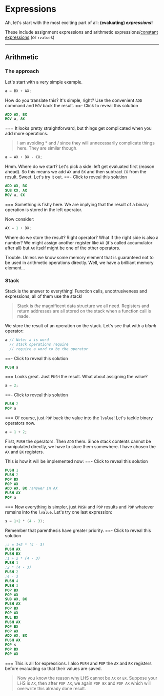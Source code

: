 # Expressions

Ah, let's start with the most exciting part of all: **(evaluating) _expressions_!**

These include assignment expressions and arithmetic expressions/[constant expressions](../expressions.md#rvalue) (or `rvalue`s)

---

## Arithmetic

### The approach

Let's start with a very simple example.

```c
a = BX + AX;
```

How do you translate this? It's simple, right? Use the convenient `ADD` command and `MOV` back the result.
==- Click to reveal this solution

```nasm
ADD AX, BX
MOV a, AX
```

===
It looks pretty straightforward, but things get complicated when you add more operations.

> I am avoiding \* and / since they will unnecessarily complicate things here. They are similar though.

```c One more
a = AX + BX - CX;
```

Hmm. Where do we start? Let's pick a side: left get evaluated first (reason ahead). So this means we add `AX` and `BX` and then subtract `CX` from the result. Sweet. Let's try it out.
==- Click to reveal this solution

```nasm
ADD AX, BX
SUB CX, AX
MOV a, CX
```

===
Something is fishy here. We are implying that the result of a binary operation is stored in the left operator.

Now consider:

```c
AX = 1 + BX;
```

Where do we store the result? Right operator? What if the right side is also a number? We might assign another register like `AX` (it's called accumulator after all) but `AX` itself might be one of the other operators.

Trouble. Unless we know some memory element that is guaranteed not to be used in arithmetic operations directly. Well, we have a brilliant memory element...

### Stack

Stack is the answer to everything! Function calls, unobtrusiveness and expressions, all of them use the stack!

> Stack is _the_ magnificent data structure we all need. Registers and return addresses are all stored on the stack when a function call is made.

We store the result of an operation on the stack. Let's see that with a _blank_ operator:

```c
a // Note: a is word
  // stack operations require
  // require a word to be the operator
```

==- Click to reveal this solution

```nasm
PUSH a
```

===
Looks great. Just `PUSH` the result. What about assigning the value?

```c
a = 2;
```

==- Click to reveal this solution

```nasm
PUSH 2
POP a
```

===
Of course, just `POP` back the value into the `lvalue`! Let's tackle binary operators now.

```c
a = 1 + 2;
```

First, `PUSH` the operators. Then `ADD` them. Since stack contents cannot be manipulated directly, we have to store them somewhere. I have chosen the `AX` and `BX` registers.

This is how it will be implemented now:
==- Click to reveal this solution

```nasm
PUSH 1
PUSH 2
POP BX
POP AX
ADD AX, BX ;answer in AX
PUSH AX
POP a
```

===
Now everything is simpler, just `PUSH` and `POP` results and `POP` whatever remains into the `lvalue`. Let's try one last expression:

```c
s = 1+2 * (4 - 3);
```

Remember that parenthesis have greater priority.
==- Click to reveal this solution

```nasm
;s = 1+2 * (4 - 3)
PUSH AX
PUSH BX
;1 + 2 * (4 - 3)
PUSH 1
;2 * (4 - 3)
PUSH 2
;4 - 3
PUSH 4
PUSH 3
POP BX
POP AX
SUB AX, BX
PUSH AX
POP BX
POP AX
MUL BX
PUSH AX
POP BX
POP AX
ADD AX, BX
PUSH AX
POP s
POP BX
POP AX
```

===
This is all for expressions. I also `PUSH` and `POP` the `AX` and `BX` registers before evaluating so that their values are saved.

> Now you know the reason why LHS cannot be `AX` or `BX`. Suppose your LHS is `AX`, then after `POP AX`, we again `POP BX` and `POP AX` which will overwrite this already done result.
